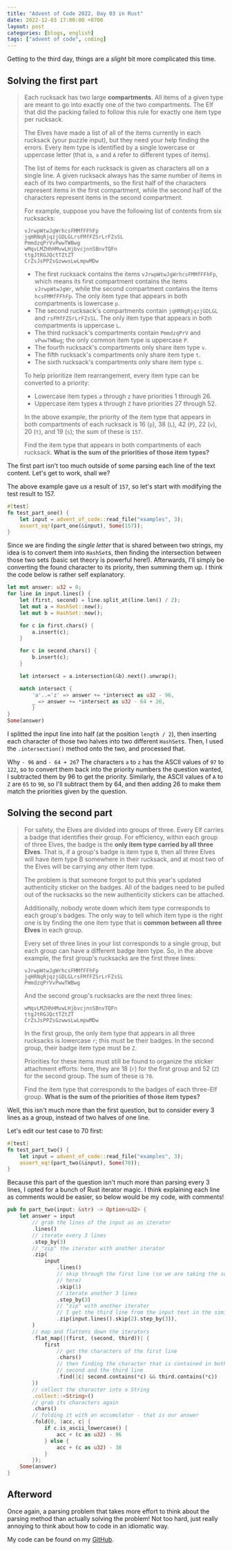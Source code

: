```yaml
---
title: "Advent of Code 2022, Day 03 in Rust"
date: 2022-12-03 17:00:00 +0700
layout: post
categories: [blogs, english]
tags: ["advent of code", coding]
---
```


Getting to the third day, things are a *slight* bit more complicated this time.

## Solving the first part

> Each rucksack has two large **compartments**. All items of a given type are
> meant to go into exactly one of the two compartments. The Elf that did the
> packing failed to follow this rule for exactly one item type per rucksack.
>
> The Elves have made a list of all of the items currently in each rucksack
> (your puzzle input), but they need your help finding the errors. Every item
> type is identified by a single lowercase or uppercase letter (that is, `a` and
> `A` refer to different types of items).
>
> The list of items for each rucksack is given as characters all on a single
> line. A given rucksack always has the same number of items in each of its two
> compartments, so the first half of the characters represent items in the first
> compartment, while the second half of the characters represent items in the
> second compartment.
>
> For example, suppose you have the following list of contents from six
> rucksacks:
>
> ```
> vJrwpWtwJgWrhcsFMMfFFhFp
> jqHRNqRjqzjGDLGLrsFMfFZSrLrFZsSL
> PmmdzqPrVvPwwTWBwg
> wMqvLMZHhHMvwLHjbvcjnnSBnvTQFn
> ttgJtRGJQctTZtZT
> CrZsJsPPZsGzwwsLwLmpwMDw
> ```
>
> - The first rucksack contains the items `vJrwpWtwJgWrhcsFMMfFFhFp`, which
>   means its first compartment contains the items `vJrwpWtwJgWr`, while the
>   second compartment contains the items `hcsFMMfFFhFp`. The only item type
>   that appears in both compartments is lowercase `p`.
> - The second rucksack's compartments contain `jqHRNqRjqzjGDLGL` and
>   `rsFMfFZSrLrFZsSL`. The only item type that appears in both compartments is
>   uppercase `L`.
> - The third rucksack's compartments contain `PmmdzqPrV` and `vPwwTWBwg`; the
>   only common item type is uppercase `P`.
> - The fourth rucksack's compartments only share item type `v`.
> - The fifth rucksack's compartments only share item type `t`.
> - The sixth rucksack's compartments only share item type `s`.
>
> To help prioritize item rearrangement, every item type can be converted to a
> priority:
>
> - Lowercase item types `a` through `z` have priorities 1 through 26.
> - Uppercase item types `A` through `Z` have priorities 27 through 52.
>
> In the above example, the priority of the item type that appears in both
> compartments of each rucksack is 16 (`p`), 38 (`L`), 42 (`P`), 22 (`v`), 20
> (`t`), and 19 (`s`); the sum of these is `157`.
>
> Find the item type that appears in both compartments of each rucksack. **What
> is the sum of the priorities of those item types?**

The first part isn't too much outside of some parsing each line of the text
content. Let's get to work, shall we?

The above example gave us a result of `157`, so let's start with modifying the
test result to 157.

```rust
#[test]
fn test_part_one() {
	let input = advent_of_code::read_file("examples", 3);
	assert_eq!(part_one(&input), Some(157));
}
```

Since we are finding the *single letter* that is shared between two strings, my
idea is to convert them into `HashSet`s, then finding the intersection between
those two sets (basic set theory is powerful here!). Afterwards, I'll simply be
converting the found character to its priority, then summing them up. I think
the code below is rather self explanatory.

```rust
let mut answer: u32 = 0;
for line in input.lines() {
	let (first, second) = line.split_at(line.len() / 2);
	let mut a = HashSet::new();
	let mut b = HashSet::new();

	for c in first.chars() {
		a.insert(c);
	}

	for c in second.chars() {
		b.insert(c);
	}

	let intersect = a.intersection(&b).next().unwrap();

	match intersect {
		'a'..='z' => answer += *intersect as u32 - 96,
		_ => answer += *intersect as u32 - 64 + 26,
		}
}
Some(answer)
```

I splitted the input line into half (at the position `length / 2`), then
inserting each character of those two halves into two different `HashSet`s.
Then, I used the `.intersection()` method onto the two, and processed that.

Why `- 96` and `- 64 + 26`? The characters `a` to `z` has the ASCII values of
`97` to `122`, so to convert them back into the priority numbers the question
wanted, I subtracted them by 96 to get the priority. Similarly, the ASCII values
of `A` to `Z` are `65` to `90`, so I'll subtract them by 64, and then adding 26
to make them match the priorities given by the question.

## Solving the second part

> For safety, the Elves are divided into groups of three. Every Elf carries a
> badge that identifies their group. For efficiency, within each group of three
> Elves, the badge is the **only item type carried by all three Elves**. That
> is, if a group's badge is item type `B`, then all three Elves will have item
> type B somewhere in their rucksack, and at most two of the Elves will be
> carrying any other item type.
>
> The problem is that someone forgot to put this year's updated authenticity
> sticker on the badges. All of the badges need to be pulled out of the
> rucksacks so the new authenticity stickers can be attached.
>
> Additionally, nobody wrote down which item type corresponds to each group's
> badges. The only way to tell which item type is the right one is by finding
> the one item type that is **common between all three Elves** in each group.
>
> Every set of three lines in your list corresponds to a single group, but each
> group can have a different badge item type. So, in the above example, the
> first group's rucksacks are the first three lines:
>
> ```
> vJrwpWtwJgWrhcsFMMfFFhFp
> jqHRNqRjqzjGDLGLrsFMfFZSrLrFZsSL
> PmmdzqPrVvPwwTWBwg
> ```
>
> And the second group's rucksacks are the next three lines:
>
> ```
> wMqvLMZHhHMvwLHjbvcjnnSBnvTQFn
> ttgJtRGJQctTZtZT
> CrZsJsPPZsGzwwsLwLmpwMDw
> ```
>
> In the first group, the only item type that appears in all three rucksacks is
> lowercase `r`; this must be their badges. In the second group, their badge
> item type must be `Z`.
>
> Priorities for these items must still be found to organize the sticker
> attachment efforts: here, they are 18 (`r`) for the first group and 52 (`Z`)
> for the second group. The sum of these is `70`.
> 
> Find the item type that corresponds to the badges of each three-Elf group.
> **What is the sum of the priorities of those item types?**

Well, this isn't much more than the first question, but to consider every 3
lines as a group, instead of two halves of one line.

Let's edit our test case to 70 first:

```rust
#[test]
fn test_part_two() {
	let input = advent_of_code::read_file("examples", 3);
	assert_eq!(part_two(&input), Some(70));
}
```

Because this part of the question isn't much more than parsing every 3 lines, I
opted for a bunch of Rust iterator magic. I think explaining each line as
comments would be easier, so below would be my code, with comments!

```rust
pub fn part_two(input: &str) -> Option<u32> {
    let answer = input
		// grab the lines of the input as an iterator
        .lines()
		// iterate every 3 lines
        .step_by(3)
		// "zip" the iterator with another iterator
        .zip(
            input
                .lines()
				// skip through the first line (so we are taking the second line
				// here)
                .skip(1)
				// iterate another 3 lines
                .step_by(3)
				// "zip" with another iterator
				// I get the third line from the input text in the similar way
                .zip(input.lines().skip(2).step_by(3)),
        )
		// map and flattens down the iterators
        .flat_map(|(first, (second, third))| {
            first
				// get the characters of the first line
                .chars()
				// then finding the character that is contained in both the
				// second and the third line
                .find(|c| second.contains(*c) && third.contains(*c))
        })
		// collect the character into a String
        .collect::<String>()
		// grab its characters again
        .chars()
		// folding it with an accumulator - that is our answer
        .fold(0, |acc, c| {
            if c.is_ascii_lowercase() {
                acc + (c as u32) - 96
            } else {
                acc + (c as u32) - 38
            }
        });
    Some(answer)
}
```

## Afterword

Once again, a parsing problem that takes more effort to think about the parsing
method than actually solving the problem! Not too hard, just really annoying to
think about how to code in an idiomatic way.

My code can be found on my
[GitHub](https://github.com/j1nxie/aoc-rs-2022/blob/main/src/bin/03.rs).
